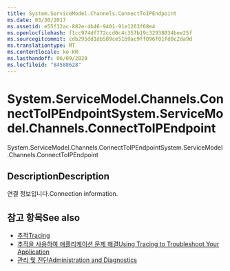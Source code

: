 ```yaml
---
title: System.ServiceModel.Channels.ConnectToIPEndpoint
ms.date: 03/30/2017
ms.assetid: e55f12ac-882e-4b46-9401-91e1263f68e4
ms.openlocfilehash: f1cc974df772ccd0c4c357b19c32938034bee25f
ms.sourcegitcommit: cdb295dd1db589ce5169ac9ff096f01fd0c2da9d
ms.translationtype: MT
ms.contentlocale: ko-KR
ms.lasthandoff: 06/09/2020
ms.locfileid: "84588628"
---
```

# <a name="systemservicemodelchannelsconnecttoipendpoint"></a><span data-ttu-id="12390-102">System.ServiceModel.Channels.ConnectToIPEndpoint</span><span class="sxs-lookup"><span data-stu-id="12390-102">System.ServiceModel.Channels.ConnectToIPEndpoint</span></span>
<span data-ttu-id="12390-103">System.ServiceModel.Channels.ConnectToIPEndpoint</span><span class="sxs-lookup"><span data-stu-id="12390-103">System.ServiceModel.Channels.ConnectToIPEndpoint</span></span>  
  
## <a name="description"></a><span data-ttu-id="12390-104">Description</span><span class="sxs-lookup"><span data-stu-id="12390-104">Description</span></span>  
 <span data-ttu-id="12390-105">연결 정보입니다.</span><span class="sxs-lookup"><span data-stu-id="12390-105">Connection information.</span></span>  
  
## <a name="see-also"></a><span data-ttu-id="12390-106">참고 항목</span><span class="sxs-lookup"><span data-stu-id="12390-106">See also</span></span>

- [<span data-ttu-id="12390-107">추적</span><span class="sxs-lookup"><span data-stu-id="12390-107">Tracing</span></span>](index.md)
- [<span data-ttu-id="12390-108">추적을 사용하여 애플리케이션 문제 해결</span><span class="sxs-lookup"><span data-stu-id="12390-108">Using Tracing to Troubleshoot Your Application</span></span>](using-tracing-to-troubleshoot-your-application.md)
- [<span data-ttu-id="12390-109">관리 및 진단</span><span class="sxs-lookup"><span data-stu-id="12390-109">Administration and Diagnostics</span></span>](../index.md)
